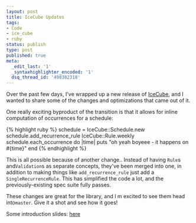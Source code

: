 ```yaml
---
layout: post
title: IceCube Updates
tags:
- Code
- ice_cube
- ruby
status: publish
type: post
published: true
meta:
  _edit_last: '1'
  _syntaxhighlighter_encoded: '1'
  dsq_thread_id: '498382318'
---
```

Over the past few days, I've wrapped up a new release of <a href="http://github.com/seejohnrun/ice_cube">IceCube</a>, and I wanted to share some of the changes and optimizations that came out of it.

One really exciting byproduct of the transition is that it allows for inline computation of occurrences for a schedule:

{% highlight ruby %}
schedule = IceCube::Schedule.new
schedule.add_recurrence_rule IceCube::Rule.weekly
schedule.each_occurrence do |time|
  puts "oh yeah boyeee - it happens on #{time}"
end
{% endhighlight %}

This is all possible because of another change.. Instead of having <code>Rule</code>s and<code>Validation</code>s as separate concepts, they've been merged into one, in addition to making things like <code>add_recurrence_rule</code> just add a <code>SingleRecurrenceRule</code>. This has simplified the code a lot, and the previously-existing spec suite fully passes.

These changes are great for the library, and I m excited to see them head into<code>master</code>. Give it a shot and see how it goes!

Some introduction slides: <a href="http://seejohncode.com/ice_cube/static/ice_cube_ruby_nyc.pdf">here</a>
